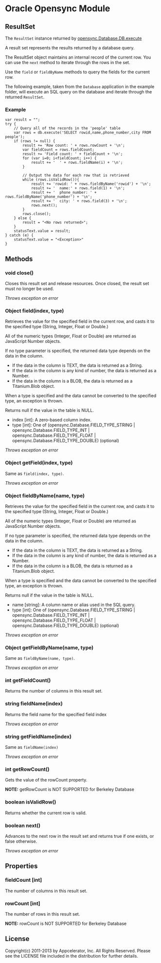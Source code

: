 # Oracle Opensync Module

## ResultSet

The `ResultSet` instance returned by [opensync.Database.DB.execute](db.html)

A result set represents the results returned by a database query.

The ResultSet object maintains an internal record of the current row. You can use the `next` method to iterate through the rows in the set.

Use the `field` or `fieldByName` methods to query the fields for the current row.

The following example, taken from the `Database` application in the example folder, will execute an SQL query on the database and iterate through the returned `ResultSet`.

### Example

	var result = "";
	try {
		// Query all of the records in the 'people' table
		var rows = db.execute('SELECT rowid,name,phone_number,city FROM people');
		if (rows != null) {
			result += 'Row count: ' + rows.rowCount + '\n';
			var fieldCount = rows.fieldCount;
			result += 'Field count: ' + fieldCount + '\n';
			for (var i=0; i<fieldCount; i++) {
				result += '  ' + rows.fieldName(i) + '\n';
			}

			// Output the data for each row that is retrieved
			while (rows.isValidRow()){
				result += 'rowid: ' + rows.fieldByName('rowid') + '\n';
				result += '  name:' + rows.field(1) + '\n';
				result += '  phone_number: ' + rows.fieldByName('phone_number') + '\n';
				result += '  city: ' + rows.field(3) + '\n';
	  			rows.next();
			}
			rows.close();
		} else {
			result = "<No rows returned>";
		}
		statusText.value = result;
	} catch (e) {
		statusText.value = "<Exception>"
	}

## Methods

### void close()

Closes this result set and release resources. Once closed, the result set must no longer be used.

_Throws exception on error_

### Object field(index, type)

Retrieves the value for the specified field in the current row, and casts it to the specified type (String, Integer, Float or Double.)

All of the numeric types (Integer, Float or Double) are returned as JavaScript Number objects.

If no type parameter is specified, the returned data type depends on the data in the column.
* If the data in the column is TEXT, the data is returned as a String.
* If the data in the column is any kind of number, the data is returned as a Number.
* If the data in the column is a BLOB, the data is returned as a Titanium.Blob object.

When a type is specified and the data cannot be converted to the specified type, an exception is thrown.

Returns null if the value in the table is NULL.

* index [int]: A zero-based column index.
* type [int]: One of (opensync.Database.FIELD_TYPE_STRING | opensync.Database.FIELD_TYPE_INT | opensync.Database.FIELD_TYPE_FLOAT | opensync.Database.FIELD_TYPE_DOUBLE) (optional)

_Throws exception on error_

### Object getField(index, type)

Same as `field(index, type)`.

_Throws exception on error_

### Object fieldByName(name, type)

Retrieves the value for the specified field in the current row, and casts it to the specified type (String, Integer, Float or Double.)

All of the numeric types (Integer, Float or Double) are returned as JavaScript Number objects.

If no type parameter is specified, the returned data type depends on the data in the column.

* If the data in the column is TEXT, the data is returned as a String.
* If the data in the column is any kind of number, the data is returned as a Number.
* If the data in the column is a BLOB, the data is returned as a Titanium.Blob object.

When a type is specified and the data cannot be converted to the specified type, an exception is thrown.

Returns null if the value in the table is NULL. 

* name [string]: A column name or alias used in the SQL query.
* type [int]: One of (opensync.Database.FIELD_TYPE_STRING | opensync.Database.FIELD_TYPE_INT | opensync.Database.FIELD_TYPE_FLOAT | opensync.Database.FIELD_TYPE_DOUBLE) (optional)

_Throws exception on error_

### Object getFieldByName(name, type)

Same as `fieldByName(name, type)`.

_Throws exception on error_

### int getFieldCount()

Returns the number of columns in this result set.

### string fieldName(index)

Returns the field name for the specified field index

_Throws exception on error_

### string getFieldName(index)

Same as `fieldName(index)`

_Throws exception on error_

### int getRowCount()

Gets the value of the rowCount property.

__NOTE:__ getRowCount is NOT SUPPORTED for Berkeley Database

### boolean isValidRow()

Returns whether the current row is valid.

### boolean next()

Advances to the next row in the result set and returns true if one exists, or false otherwise.

_Throws exception on error_

## Properties

### fieldCount [int]

The number of columns in this result set.

### rowCount [int]

The number of rows in this result set.

__NOTE:__ rowCount is NOT SUPPORTED for Berkeley Database

## License

Copyright(c) 2011-2013 by Appcelerator, Inc. All Rights Reserved. Please see the LICENSE file included in the distribution for further details.

